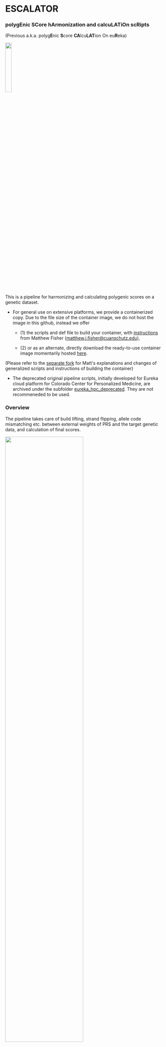 # ESCALATOR
### polyg**E**nic **SC**ore h**A**rmonization and calcu**LAT**i**O**n sc**R**ipts
(Previous a.k.a. polyg**E**nic **S**core **CA**lcu**LAT**ion On eu**R**eka)

<img src="https://github.com/menglin44/ESCALATOR/assets/16557724/b5d68aa1-e18d-4a26-bd7d-751eace24011" width=20% height=20%>

This is a pipeline for harmonizing and calculating polygenic scores on a genetic dataset. 

* For general use on extensive platforms, we provide a containerized copy. Due to the file size of the container image, we do not host the image in this github, instead we offer

   - (1) the scripts and def file to build your container, with [instructions](https://github.com/MatthewFisher126/ESCALATOR?tab=readme-ov-file#using-the-container) from Matthew Fisher (matthew.j.fisher@cuanschutz.edu),

   - (2) or as an alternate, directly download the ready-to-use container image momentarily hosted [here](https://olucdenver-my.sharepoint.com/:u:/g/personal/meng_lin_cuanschutz_edu/EQ8IM0p0itZHgKGqKge6JY0BVXAovZ66TpeV6waKr100DQ).
 
(Please refer to the [separate fork](https://github.com/MatthewFisher126/ESCALATOR) for Matt's explanations and changes of generalized scripts and instructions of building the container)

* The deprecated original pipeline scripts, initially developed for Eureka cloud platform for Colorado Center for Personalized Medicine, are archived under the subfolder [eureka_hpc_deprecated](eureka_hpc_deprecated). They are not recommeneded to be used.


### Overview

The pipeline takes care of build lifting, strand flipping, allele code mismatching etc. between external weights of PRS and the target genetic data, and calculation of final scores. 

<img src="https://github.com/menglin44/ESCALATOR/assets/16557724/13a5464e-f111-425d-bdcb-caed6ab68ca5" width=70% height=70%>

### Usage

In light of using the containerized version, ESCALATOR can be run as 

```
singularity exec escalator-v2.sif masterPRS_v4.sh [reformatting script designed (1, 2, or 3)] \
[input directory (where weight file is)] \
[weight input filename] \
[output directory] \
[trait name (trait_PGSxxx)] \
[pfile directory] \
[pfile prefix name - ex: chr22_freeze3_dosages_PAIR.pgen = freeze3_dosages_PAIR] \
[T or F - whether to remove ambiguous variants] \
[NA or filename - frequency file for PLINK to impute missing genotypes, can be NA to skip if sample size >50]
```

Detailed explanations for logistics, along with usage examples, are described in the [vignette](escalator_container/ESCALATOR_container_readme.pdf) .







### Contact
Meng Lin (meng.lin@cuanschutz.edu) or Matthew Fisher (matthew.j.fisher@cuanschutz.edu)






